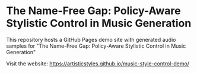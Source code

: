 # The Name-Free Gap: Policy-Aware Stylistic Control in Music Generation

This repository hosts a GitHub Pages demo site with generated audio samples for "The Name-Free Gap: Policy-Aware Stylistic Control in Music Generation"

Visit the website: https://artisticstyles.github.io/music-style-control-demo/
